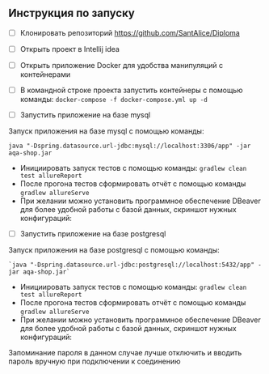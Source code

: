 ##  Инструкция по запуску

- [ ] Клонировать репозиторий https://github.com/SantAlice/Diploma
- [ ] Открыть проект в Intellij idea
- [ ] Открыть приложение Docker для удобства манипуляций с контейнерами
- [ ] В командной строке проекта запустить контейнеры с помощью команды:
  `docker-compose -f docker-compose.yml up -d`

- [ ]  Запустить приложение на базе mysql

Запуск приложения на базе mysql с помощью команды:

`java "-Dspring.datasource.url-jdbc:mysql://localhost:3306/app" -jar aqa-shop.jar`

- Инициировать запуск тестов с помощью команды:
  `gradlew clean test allureReport`
- После прогона тестов сформировать отчёт с помощью команды
  `gradlew allureServe`
- При желании можно установить программное обеспечение DBeaver для более удобной работы с базой данных, скриншот нужных конфигураций:

- [ ]  Запустить приложение на базе postgresql

Запуск приложения на базе postgresql с помощью команды:

    `java "-Dspring.datasource.url-jdbc:postgresql://localhost:5432/app" -jar aqa-shop.jar`

- Инициировать запуск тестов с помощью команды:
  `gradlew clean test allureReport`
- После прогона тестов сформировать отчёт с помощью команды
  `gradlew allureServe`
- При желании можно установить программное обеспечение DBeaver для более удобной работы с базой данных, скриншот нужных конфигураций:



Запоминание пароля в данном случае лучше отключить и вводить пароль вручную при подключении к соединению 